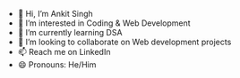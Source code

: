 - 👋 Hi, I’m Ankit Singh
- 👀 I’m interested in Coding & Web Development 
- 🌱 I’m currently learning DSA
- 💞️ I’m looking to collaborate on Web development projects 
- 📫 Reach me on LinkedIn 
- 😄 Pronouns: He/Him

<!---
happy7121/happy7121 is a ✨ special ✨ repository because its `README.md` (this file) appears on your GitHub profile.
You can click the Preview link to take a look at your changes.
--->
